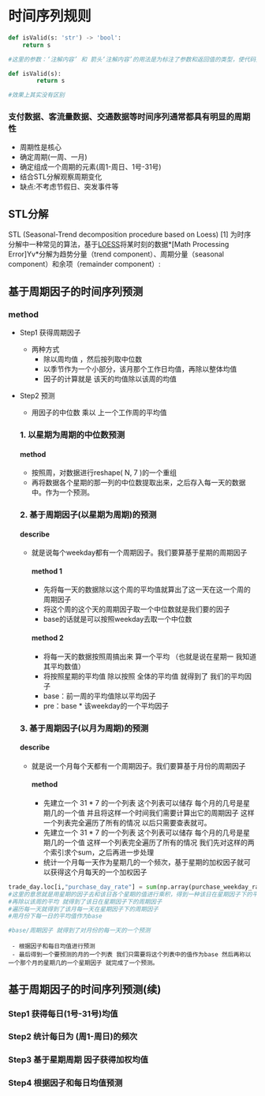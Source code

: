 # 时间序列规则

```python
def isValid(s: 'str') -> 'bool':
    return s

#这里的参数：‘注解内容’ 和 箭头‘注解内容’的用法是为标注了参数和返回值的类型，使代码更具有阅读性

def isValid(s):
        return s

#效果上其实没有区别
```

### 支付数据、客流量数据、交通数据等时间序列通常都具有明显的周期性
- 周期性是核心
- 确定周期(一周、一月)
- 确定组成一个周期的元素(周1-周日、1号-31号)
- 结合STL分解观察周期变化
- 缺点:不考虑节假日、突发事件等

## STL分解

STL (Seasonal-Trend decomposition procedure based on Loess) [1] 为时序分解中一种常见的算法，基于[LOESS](http://www.cnblogs.com/en-heng/p/7382979.html)将某时刻的数据*[Math Processing Error]Yv*分解为趋势分量（trend component）、周期分量（seasonal component）和余项（remainder component）: 

## 基于周期因子的时间序列预测
### method
- Step1 获得周期因子
  - 两种方式
	- 除以周均值 ，然后按列取中位数
	- 以季节作为一个小部分，该月那个工作日均值，再除以整体均值
	- 因子的计算就是 该天的均值除以该周的均值

- Step2 预测
	- 用因子的中位数 乘以 上一个工作周的平均值

	### 1.  以星期为周期的中位数预测
   #### method
   - 按照周，对数据进行reshape( N, 7 )的一个重组
   - 再将数据各个星期的那一列的中位数提取出来，之后存入每一天的数据中。作为一个预测。

	### 2. 基于周期因子(以星期为周期)的预测
   #### describe
   - 就是说每个weekday都有一个周期因子。我们要算基于星期的周期因子

	 #### method 1
	 - 先将每一天的数据除以这个周的平均值就算出了这一天在这一个周的周期因子
	 - 将这个周的这个天的周期因子取一个中位数就是我们要的因子
	 - base的话就是可以按照weekday去取一个中位数

	 #### method 2
	 - 将每一天的数据按照周搞出来 算一个平均 （也就是说在星期一 我知道其平均数值）
	 - 将按照星期的平均值 除以按照 全体的平均值 就得到了 我们的平均因子
	 - base：前一周的平均值除以平均因子
	 - pre：base * 该weekday的一个平均因子

	### 3. 基于周期因子(以月为周期)的预测
   #### describe
   - 就是说一个月每个天都有一个周期因子。我们要算基于月份的周期因子

	 #### method
	 - 先建立一个 31 * 7 的一个列表 这个列表可以储存 每个月的几号是星期几的一个值 并且将这样一个时间我们需要计算出它的周期因子  这样一个列表完全遍历了所有的情况 以后只需要查表就可。
	 - 先建立一个 31 * 7 的一个列表 这个列表可以储存 每个月的几号是星期几的一个值  这样一个列表完全遍历了所有的情况 我们先对这样的两个索引求个sum，之后再进一步处理
	 - 统计一个月每一天作为星期几的一个频次，基于星期的加权因子就可以获得这个月每天的一个加权因子
```python
trade_day.loc[i,"purchase_day_rate"] = sum(np.array(purchase_weekday_rate)*np.array(trad_day.loc[i,['w1','w2','w3','w4','w5','w6','w7']]))/sum(trade_day.loc[i,['w1','w2','w3','w4','w5','w6','w7']])
#这里的意思就是用星期的因子去和该日各个星期的值进行乘积，得到一种该日在星期因子下的平均
#再除以该周的平均 就得到了该日在星期因子下的周期因子
#遍历每一天就得到了该月每一天在星期因子下的周期因子
#用月份下每一日的平均值作为base

#base/周期因子 就得到了对月份的每一天的一个预测
```
	 - 根据因子和每日均值进行预测
	 - 最后得到一个要预测的月的一个列表 我们只需要将这个列表中的值作为base 然后再称以一个那个月的星期几的一个星期因子 就完成了一个预测。

## 基于周期因子的时间序列预测(续)
### Step1 获得每日(1号-31号)均值
### Step2 统计每日为 (周1-周日)的频次
### Step3 基于星期周期 因子获得加权均值
### Step4 根据因子和每日均值预测

